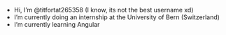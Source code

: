 - Hi, I’m @titfortat265358 (I know, its not the best username xd)
- I’m currently doing an internship at the University of Bern (Switzerland)
- I’m currently learning Angular
